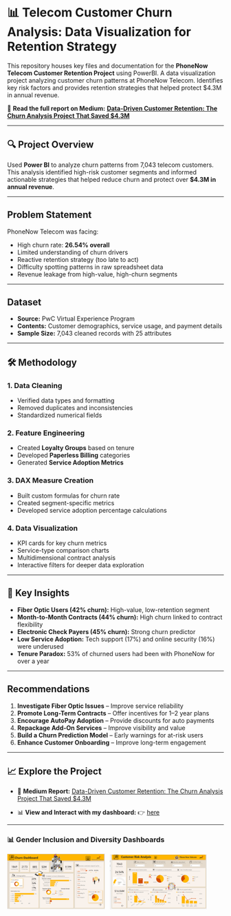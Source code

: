 # 📊 Telecom Customer Churn Analysis: Data Visualization for Retention Strategy

This repository houses key files and documentation for the **PhoneNow Telecom Customer Retention Project** using PowerBI. A data visualization project analyzing customer churn patterns at PhoneNow Telecom. Identifies key risk factors and provides retention strategies that helped protect $4.3M in annual revenue.

🔗 **Read the full report on Medium:**
[**Data-Driven Customer Retention: The Churn Analysis Project That Saved \$4.3M**](https://medium.com/@UjuEmmanuella/data-driven-customer-retention-the-churn-analysis-project-that-saved-4-3m-a0078fa8518d)

---

## 🔍 Project Overview

Used **Power BI** to analyze churn patterns from 7,043 telecom customers. This analysis identified high-risk customer segments and informed actionable strategies that helped reduce churn and protect over **\$4.3M in annual revenue**.

---

## Problem Statement

PhoneNow Telecom was facing:

* High churn rate: **26.54% overall**
* Limited understanding of churn drivers
* Reactive retention strategy (too late to act)
* Difficulty spotting patterns in raw spreadsheet data
* Revenue leakage from high-value, high-churn segments

---

## Dataset

* **Source:** PwC Virtual Experience Program
* **Contents:** Customer demographics, service usage, and payment details
* **Sample Size:** 7,043 cleaned records with 25 attributes

---

## 🛠️ Methodology

### 1. **Data Cleaning**

* Verified data types and formatting
* Removed duplicates and inconsistencies
* Standardized numerical fields

### 2. **Feature Engineering**

* Created **Loyalty Groups** based on tenure
* Developed **Paperless Billing** categories
* Generated **Service Adoption Metrics**

### 3. **DAX Measure Creation**

* Built custom formulas for churn rate
* Created segment-specific metrics
* Developed service adoption percentage calculations

### 4. **Data Visualization**

* KPI cards for key churn metrics
* Service-type comparison charts
* Multidimensional contract analysis
* Interactive filters for deeper data exploration

---

## 🔎 Key Insights

* **Fiber Optic Users (42% churn):** High-value, low-retention segment
* **Month-to-Month Contracts (44% churn):** High churn linked to contract flexibility
* **Electronic Check Payers (45% churn):** Strong churn predictor
* **Low Service Adoption:** Tech support (17%) and online security (16%) were underused
* **Tenure Paradox:** 53% of churned users had been with PhoneNow for over a year

---

## Recommendations

1. **Investigate Fiber Optic Issues** – Improve service reliability
2. **Promote Long-Term Contracts** – Offer incentives for 1–2 year plans
3. **Encourage AutoPay Adoption** – Provide discounts for auto payments
4. **Repackage Add-On Services** – Improve visibility and value
5. **Build a Churn Prediction Model** – Early warnings for at-risk users
6. **Enhance Customer Onboarding** – Improve long-term engagement

---

## 📈 Explore the Project

* 🔗 **Medium Report:**
  [Data-Driven Customer Retention: The Churn Analysis Project That Saved \$4.3M](https://medium.com/@UjuEmmanuella/data-driven-customer-retention-the-churn-analysis-project-that-saved-4-3m-a0078fa8518d)

* 📊 **View and Interact with my dashboard:**
  👉 [here](https://app.powerbi.com/view?r=eyJrIjoiYzA4NjFiOGEtNGFlMy00NDIzLTgzYTktYWMyYzVlOWU3YThjIiwidCI6IjE0ODkzNGNiLWQyMDgtNGU1Ny1hNGNkLWE2YTY2YWIyMDgwMCJ9&pageName=67a1b444e0bbc70a10d4)

---

<h3>📊 Gender Inclusion and Diversity Dashboards</h3>

<p float="left">
  <img src="./Dashboard%20Images/Churn%20Dashboard.png" width="45%" />
  &nbsp;
  <img src="./Dashboard%20Images/Risk%20Analysis.png" width="45%" />
</p>
